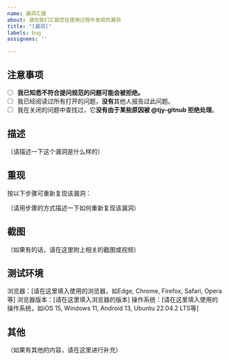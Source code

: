 ```yaml
---
name: 漏洞汇报
about: 请向我们汇报您在使用过程中发现的漏洞
title: "[漏洞]"
labels: bug
assignees: ''

---
```

## 注意事项
<!--（请完成以下操作并在`[ ]`中添加x标记完成）-->
- [ ] **我已知悉不符合提问规范的问题可能会被拒绝。**
- [ ] 我已经阅读过所有打开的问题，**没有**其他人报告过此问题。
- [ ] 我在关闭的问题中查找过，它**没有由于某些原因被 @tjy-gitnub  拒绝处理**。

<!-- 请至少给出**问题描述**和**如何重现问题**-->
## 描述

（请描述一下这个漏洞是什么样的）

## 重现

按以下步骤可重新复现该漏洞：

（请用步骤的方式描述一下如何重新复现该漏洞）

## 截图

（如果有的话，请在这里附上相关的截图或视频）

## 测试环境

浏览器：[请在这里填入使用的浏览器，如Edge, Chrome, Firefox, Safari, Opera等]
浏览器版本：[请在这里填入浏览器的版本]
操作系统：[请在这里填入使用的操作系统，如iOS 15, Windows 11, Android 13, Ubuntu 22.04.2 LTS等]

## 其他

（如果有其他的内容，请在这里进行补充）
